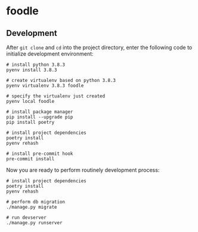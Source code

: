 # foodle

## Development

After `git clone` and `cd` into the project directory, enter the following
code to initialize development environment:

```shell
# install python 3.8.3
pyenv install 3.8.3

# create virtualenv based on python 3.8.3
pyenv virtualenv 3.8.3 foodle

# specify the virtualenv just created
pyenv local foodle

# install package manager
pip install --upgrade pip
pip install poetry

# install project dependencies
poetry install
pyenv rehash

# install pre-commit hook
pre-commit install
```

Now you are ready to perform routinely development process:

```shell
# install project dependencies
poetry install
pyenv rehash

# perform db migration
./manage.py migrate

# run devserver
./manage.py runserver
```
